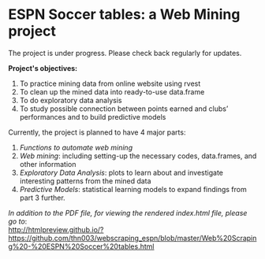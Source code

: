 # ESPN Soccer tables: a Web Mining project

The project is under progress. Please check back regularly for updates.

**Project's objectives:**
1.  To practice mining data from online website using rvest
2.  To clean up the mined data into ready-to-use data.frame
3.  To do exploratory data analysis
4.  To study possible connection between points earned and clubs’ performances and to build predictive models

Currently, the project is planned to have 4 major parts:
1.  *Functions to automate web mining*
2.  *Web mining*: including setting-up the necessary codes, data.frames, and other information
3.  *Exploratory Data Analysis*: plots to learn about and investigate interesting patterns from the mined data
4.  *Predictive Models*: statistical learning models to expand findings from part 3 further.

*In addition to the PDF file, for viewing the rendered index.html file, please go to*: <br/>
http://htmlpreview.github.io/?https://github.com/thn003/webscraping_espn/blob/master/Web%20Scraping%20-%20ESPN%20Soccer%20tables.html
